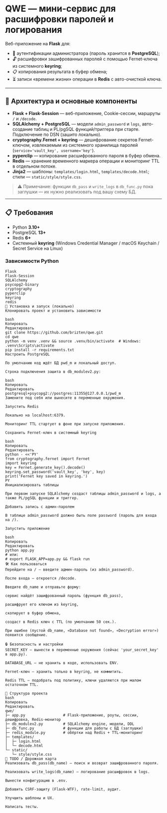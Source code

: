 # QWE — мини-сервис для расшифровки паролей и логирования

Веб-приложение на **Flask** для:

- 🔑 аутентификации администратора (пароль хранится в **PostgreSQL**);
- 🔓 расшифровки зашифрованных паролей с помощью Fernet-ключа из системного **keyring**;
- 📋 копирования результата в буфер обмена;
- ⏳ записи «времени жизни» операции в **Redis** с авто-очисткой ключа.

---

## 📐 Архитектура и основные компоненты

- **Flask + Flask-Session** — веб-приложение, Cookie-сессии, маршруты `/` и `/decode`.
- **SQLAlchemy + PostgreSQL** — модели `admin_password` и `logs`, авто-создание таблиц и PL/pgSQL функций/триггера при старте. Подключение по DSN (зашито локально).
- **cryptography.Fernet + keyring** — дешифрование секретов Fernet-ключом, извлекаемым из системного хранилища паролей (`service='vault_key', username='key'`).
- **pyperclip** — копирование расшифрованного пароля в буфер обмена.
- **Redis** — хранение временного маркера операции и мониторинг TTL в отдельном потоке.
- **Jinja2** — шаблоны: `templates/login.html`, `templates/decode.html`; стили — `static/style/style.css`.

> ⚠️ Примечание: функции `db_pass` и `write_logs` в `db_func.py` пока заглушки — их нужно реализовать под вашу схему БД.

---

## 📋 Требования

- Python **3.10+**
- PostgreSQL **13+**
- Redis **6+**
- Системный **keyring** (Windows Credential Manager / macOS Keychain / Secret Service на Linux)

### Зависимости Python

```text
Flask
Flask-Session
SQLAlchemy
psycopg2-binary
cryptography
pyperclip
keyring
redis
🚀 Установка и запуск (локально)
Клонировать проект и установить зависимости

bash
Копировать
Редактировать
git clone https://github.com/brizten/qwe.git
cd qwe
python -m venv .venv && source .venv/bin/activate  # Windows: .venv\Scripts\activate
pip install -r requirements.txt
Настроить PostgreSQL

По умолчанию код ждёт БД pwd_m и локальный доступ.

Строка подключения зашита в db_modulev2.py:

bash
Копировать
Редактировать
postgresql+psycopg2://postgres:11355@127.0.0.1/pwd_m
Замените под себя или вынесите в переменные окружения.

Запустить Redis

Локально на localhost:6379.

Мониторинг TTL стартует в фоне при запуске приложения.

Сохранить Fernet-ключ в системный keyring

bash
Копировать
Редактировать
python - <<'PY'
from cryptography.fernet import Fernet
import keyring
key = Fernet.generate_key().decode()
keyring.set_password('vault_key', 'key', key)
print('Fernet key saved in keyring.')
PY
Инициализировать таблицы

При первом запуске SQLAlchemy создаст таблицы admin_password и logs, а также PL/pgSQL функции и триггер.

Добавить запись с админ-паролем

В таблице admin_password должно быть поле password (пароль для входа на /).

Запустить приложение

bash
Копировать
Редактировать
python app.py
# или:
# export FLASK_APP=app.py && flask run
🛠 Как пользоваться
Перейдите на / — введите админ-пароль (из admin_password).

После входа — откроется /decode.

Введите db_name и отправьте форму:

сервис найдёт зашифрованный пароль (функция db_pass),

расшифрует его ключом из keyring,

скопирует в буфер обмена,

создаст в Redis ключ с TTL (по умолчанию 50 сек.).

При ошибке (пустой db_name, «Database not found», «Decryption error») появится сообщение.

🔒 Безопасность и настройки
SECRET_KEY — вынести в переменные окружения (сейчас 'your_secret_key' в app.py).

DATABASE_URL — не хранить в коде, использовать ENV.

Fernet-ключ — хранить только в keyring, не коммитить.

Redis TTL — подобрать под политику, ключи удаляются при малом остаточном TTL.

📂 Структура проекта
bash
Копировать
Редактировать
qwe/
├─ app.py                 # Flask-приложение, роуты, сессии, дешифровка, Redis-монитор
├─ db_modulev2.py         # SQLAlchemy engine, модели, DDL
├─ db_func.py             # функции для работы с БД (заглушки)
├─ redis_module.py        # обёртки над Redis + TTL-мониторинг
├─ templates/
│  ├─ login.html
│  └─ decode.html
└─ static/
   └─ style/style.css
📌 TODO / Дорожная карта
Реализовать db_pass(db_name) — поиск и возврат зашифрованного пароля.

Реализовать write_logs(db_name) — логирование расшифровок в logs.

Вынести конфигурацию в .env.

Добавить CSRF-защиту (Flask-WTF), rate-limit, аудит.

Улучшить шаблоны и UX.

Написать тесты.

